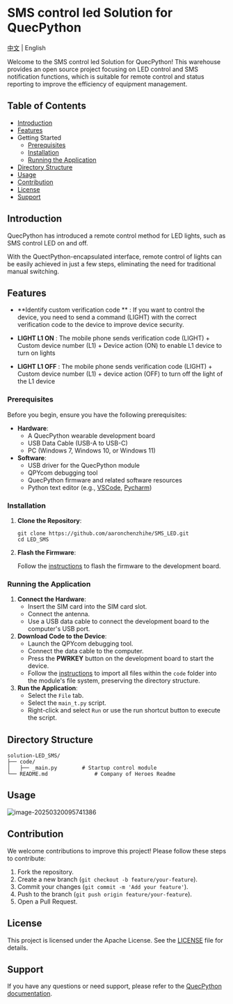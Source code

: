 # SMS control led  Solution for QuecPython



[中文](README.MD) | English

Welcome to the SMS control led  Solution for QuecPython! This warehouse provides an open source project focusing on LED control and SMS notification functions, which is suitable for remote control and status reporting to improve the efficiency of equipment management.

## Table of Contents



- [Introduction](#introduction)
- [Features](#features)
- Getting Started
  - [Prerequisites](#prerequisites)
  - [Installation](#installation)
  - [Running the Application](#running-the-application)
- [Directory Structure](#directory-structure)
- [Usage](#usage)
- [Contribution](#contribution)
- [License](#license)
- [Support](#support)

## Introduction

QuecPython has introduced a remote control method for LED lights, such as SMS control LED on and off.

With the QuectPython-encapsulated interface, remote control of lights can be easily achieved in just a few steps, eliminating the need for traditional manual switching.

## Features

- **Identify custom verification code ** : If you want to control the device, you need to send a command (LIGHT) with the correct verification code to the device to improve device security.

-  **LIGHT L1 ON** : The mobile phone sends verification code (LIGHT) + Custom device number (L1) + Device action (ON) to enable L1 device to turn on lights
-  **LIGHT L1 OFF** : The mobile phone sends verification code (LIGHT) + Custom device number (L1) + device action (OFF) to turn off the light of the L1 device

### Prerequisites



Before you begin, ensure you have the following prerequisites:

- **Hardware**:
  - A QuecPython wearable development board
  - USB Data Cable (USB-A to USB-C)
  - PC (Windows 7, Windows 10, or Windows 11)
- **Software**:
  - USB driver for the QuecPython module
  - QPYcom debugging tool
  - QuecPython firmware and related software resources
  - Python text editor (e.g., [VSCode](https://code.visualstudio.com/), [Pycharm](https://www.jetbrains.com/pycharm/download/))

### Installation



1. **Clone the Repository**:

   ```
   git clone https://github.com/aaronchenzhihe/SMS_LED.git
   cd LED_SMS
   ```

   

2. **Flash the Firmware**:

   Follow the [instructions](https://python.quectel.com/doc/Application_guide/en/dev-tools/QPYcom/qpycom-dw.html#Download-Firmware) to flash the firmware to the development board.

### Running the Application



1. **Connect the Hardware**:
   - Insert the SIM card into the SIM card slot.
   - Connect the antenna.
   - Use a USB data cable to connect the development board to the computer's USB port.
2. **Download Code to the Device**:
   - Launch the QPYcom debugging tool.
   - Connect the data cable to the computer.
   - Press the **PWRKEY** button on the development board to start the device.
   - Follow the [instructions](https://python.quectel.com/doc/Application_guide/en/dev-tools/QPYcom/qpycom-dw.html#Download-Script) to import all files within the `code` folder into the module's file system, preserving the directory structure.
3. **Run the Application**:
   - Select the `File` tab.
   - Select the `main_t.py` script.
   - Right-click and select `Run` or use the run shortcut button to execute the script.

## Directory Structure



```plaintext
solution-LED_SMS/
├── code/
│   ├── _main.py        # Startup control module
└── README.md               # Company of Heroes Readme
```



## Usage



![image-20250320095741386](../LED_SMS/docs/media/1.png)

## Contribution



We welcome contributions to improve this project! Please follow these steps to contribute:

1. Fork the repository.
2. Create a new branch (`git checkout -b feature/your-feature`).
3. Commit your changes (`git commit -m 'Add your feature'`).
4. Push to the branch (`git push origin feature/your-feature`).
5. Open a Pull Request.

## License

This project is licensed under the Apache License. See the [LICENSE](https://github.com/QuecPython/solution-wearable/blob/master/LICENSE) file for details.

## Support

If you have any questions or need support, please refer to the [QuecPython documentation](https://python.quectel.com/doc/en).
